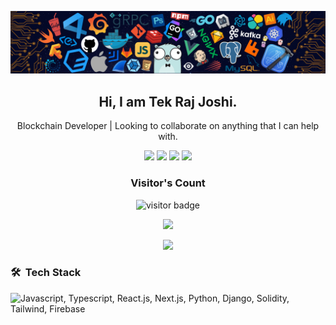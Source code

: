 <p align="center"><img src="https://raw.githubusercontent.com/KevinPatel04/KevinPatel04/master/header.png"></p>

<h2 align="center">Hi, I am Tek Raj Joshi. </h2>
<p align="center"> Blockchain Developer | Looking to collaborate on anything that I can help with.
<p align="center">
<a href="https://tekjoshi.com.np"><img src="https://img.shields.io/badge/-tek%20raj%20joshi-3423A6?style=for-the-badge&logo=Google-Chrome&logoColor=white"/></a>
<a href="https://linkedin.com/in/T3KRAJ"><img src="https://img.shields.io/badge/-T3KRAJ-0077B5?style=for-the-badge&logo=Linkedin&logoColor=white"/></a>
<a href="https://leetcode.com/code_nerd"><img src="https://img.shields.io/badge/-code_nerd-FFA116?style=for-the-badge&logo=leetcode&logoColor=white"/></a>
<a href="https://twitter.com/T3KRAJ"><img src="https://img.shields.io/badge/-T3KRAJ-1DA1F2?style=for-the-badge&logo=twitter&logoColor=white"/></a>
</p>

<h3 align="center"><b>Visitor's Count</b></h3>
<p align="center"><img src="https://profile-counter.glitch.me/{T3KRAJ}/count.svg" alt="visitor badge"/></p>
<p align="center"><img height="50%" width="auto" src ="https://github-readme-stats.vercel.app/api/top-langs/?username=t3kraj&layout=compact&theme=darcula&bg_color=00000000&langs_count=6&hide=jupyter%20notebook,tex,css,php"></p>
<p align="center" ><img src="https://github-readme-streak-stats.herokuapp.com/?user=T3KRAJ&theme=highcontrast")></p>

  

### 🛠 &nbsp;Tech Stack
<img src="https://skillicons.dev/icons?i=js,typescript,next,python,django,solidity,git" title="Javascript, Typescript, React.js, Next.js, Python, Django, Solidity, Tailwind, Firebase" alt="Javascript, Typescript, React.js, Next.js, Python, Django, Solidity, Tailwind, Firebase" /> <br /><br />




